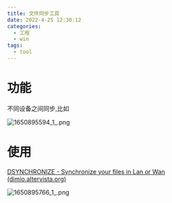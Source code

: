 ```yaml
---
title: 文件同步工具
date: 2022-4-25 12:30:12
categories:
  - 工程
  - win
tags:
  - tool
---
```


# 功能

不同设备之间同步,比如

![1650895594_1_.png](https://s2.loli.net/2022/04/25/uB3YhNkXGEqSpoJ.png)

# 使用

[DSYNCHRONIZE - Synchronize your files in Lan or Wan (dimio.altervista.org)](http://www.dimio.altervista.org/eng/dsynchronize/dsynchronize.html)

![1650895766_1_.png](https://s2.loli.net/2022/04/25/julpyMRQmsVXZnU.png)

